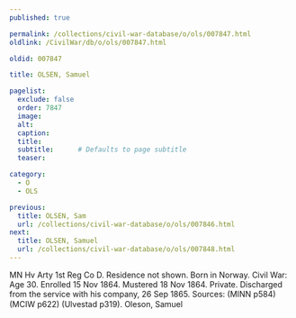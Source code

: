 ```yaml
---
published: true

permalink: /collections/civil-war-database/o/ols/007847.html
oldlink: /CivilWar/db/o/ols/007847.html

oldid: 007847

title: OLSEN, Samuel

pagelist:
  exclude: false
  order: 7847
  image: 
  alt:
  caption:
  title:
  subtitle:      # Defaults to page subtitle
  teaser:

category: 
  - O 
  - OLS

previous:
  title: OLSEN, Sam
  url: /collections/civil-war-database/o/ols/007846.html  
next:
  title: OLSEN, Samuel
  url: /collections/civil-war-database/o/ols/007848.html   
---
```

MN Hv Arty 1st Reg Co D. Residence not shown. Born in Norway. Civil War: Age 30. Enrolled 15 Nov 1864. Mustered 18 Nov 1864. Private. Discharged from the service with his company, 26 Sep 1865. Sources: (MINN p584) (MCIW p622) (Ulvestad p319). &#147;Oleson, Samuel&#148;